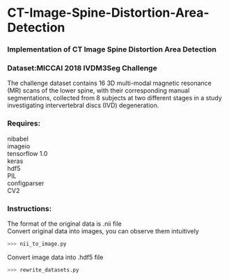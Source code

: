 # CT-Image-Spine-Distortion-Area-Detection
### Implementation of CT Image Spine Distortion Area Detection<br>
### Dataset:MICCAI 2018 IVDM3Seg Challenge<br>
The challenge dataset contains 16 3D multi-modal magnetic resonance (MR) scans of the lower spine, with their corresponding manual segmentations, collected from 8 subjects at two different stages in a study investigating intervertebral discs (IVD) degeneration.
###  Requires:
 nibabel<br>
 imageio<br>
 tensorflow 1.0<br>
 keras<br>
 hdf5<br>
 PIL<br>
 configparser<br>
 CV2<br>
###   Instructions:
 The format of the original data is .nii file<br>
 Convert original data into images, you can observe them intuitively<br>
 ``` python
 >>> nii_to_image.py 
 ```
 
 Convert image data into .hdf5 file<br>
 ``` python
 >>> rewrite_datasets.py
 ```
